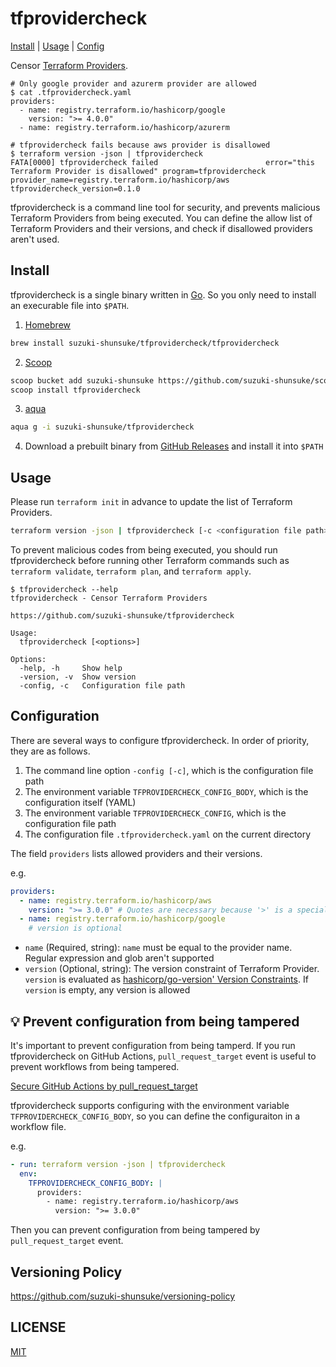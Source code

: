 # tfprovidercheck

[Install](#install) | [Usage](#usage) | [Config](#configuration)

Censor [Terraform Providers](https://developer.hashicorp.com/terraform/language/providers).

```console
# Only google provider and azurerm provider are allowed
$ cat .tfprovidercheck.yaml
providers:
  - name: registry.terraform.io/hashicorp/google
    version: ">= 4.0.0"
  - name: registry.terraform.io/hashicorp/azurerm

# tfprovidercheck fails because aws provider is disallowed
$ terraform version -json | tfprovidercheck
FATA[0000] tfprovidercheck failed                        error="this Terraform Provider is disallowed" program=tfprovidercheck provider_name=registry.terraform.io/hashicorp/aws tfprovidercheck_version=0.1.0
```

tfprovidercheck is a command line tool for security, and prevents malicious Terraform Providers from being executed.
You can define the allow list of Terraform Providers and their versions, and check if disallowed providers aren't used.

## Install

tfprovidercheck is a single binary written in [Go](https://go.dev/). So you only need to install an execurable file into `$PATH`.

1. [Homebrew](https://brew.sh/)

```sh
brew install suzuki-shunsuke/tfprovidercheck/tfprovidercheck
```

2. [Scoop](https://scoop.sh/)

```sh
scoop bucket add suzuki-shunsuke https://github.com/suzuki-shunsuke/scoop-bucket
scoop install tfprovidercheck
```

3. [aqua](https://aquaproj.github.io/)

```sh
aqua g -i suzuki-shunsuke/tfprovidercheck
```

4. Download a prebuilt binary from [GitHub Releases](https://github.com/suzuki-shunsuke/tfprovidercheck/releases) and install it into `$PATH`

## Usage

Please run `terraform init` in advance to update the list of Terraform Providers.

```sh
terraform version -json | tfprovidercheck [-c <configuration file path>]
```

To prevent malicious codes from being executed, you should run tfprovidercheck before running other Terraform commands such as `terraform validate`, `terraform plan`, and `terraform apply`.

```console
$ tfprovidercheck --help
tfprovidercheck - Censor Terraform Providers

https://github.com/suzuki-shunsuke/tfprovidercheck

Usage:
  tfprovidercheck [<options>]

Options:
  -help, -h     Show help
  -version, -v  Show version
  -config, -c   Configuration file path
```

## Configuration

There are several ways to configure tfprovidercheck.
In order of priority, they are as follows.

1. The command line option `-config [-c]`, which is the configuration file path
1. The environment variable `TFPROVIDERCHECK_CONFIG_BODY`, which is the configuration itself (YAML)
1. The environment variable `TFPROVIDERCHECK_CONFIG`, which is the configuration file path
1. The configuration file `.tfprovidercheck.yaml` on the current directory

The field `providers` lists allowed providers and their versions.

e.g.

```yaml
providers:
  - name: registry.terraform.io/hashicorp/aws
    version: ">= 3.0.0" # Quotes are necessary because '>' is a special character for YAML
  - name: registry.terraform.io/hashicorp/google
    # version is optional
```

- `name` (Required, string): `name` must be equal to the provider name. Regular expression and glob aren't supported
- `version` (Optional, string): The version constraint of Terraform Provider. `version` is evaluated as [hashicorp/go-version' Version Constraints](https://github.com/hashicorp/go-version#version-constraints). If `version` is empty, any version is allowed

## :bulb: Prevent configuration from being tampered

It's important to prevent configuration from being tamperd.
If you run tfprovidercheck on GitHub Actions, `pull_request_target` event is useful to prevent workflows from being tampered.

[Secure GitHub Actions by pull_request_target](https://dev.to/suzukishunsuke/secure-github-actions-by-pullrequesttarget-641)

tfprovidercheck supports configuring with the environment variable `TFPROVIDERCHECK_CONFIG_BODY`, so you can define the configuraiton in a workflow file.

e.g.

```yaml
- run: terraform version -json | tfprovidercheck
  env:
    TFPROVIDERCHECK_CONFIG_BODY: |
      providers:
        - name: registry.terraform.io/hashicorp/aws
          version: ">= 3.0.0"
```

Then you can prevent configuration from being tampered by `pull_request_target` event.

## Versioning Policy

https://github.com/suzuki-shunsuke/versioning-policy

## LICENSE

[MIT](LICENSE)
